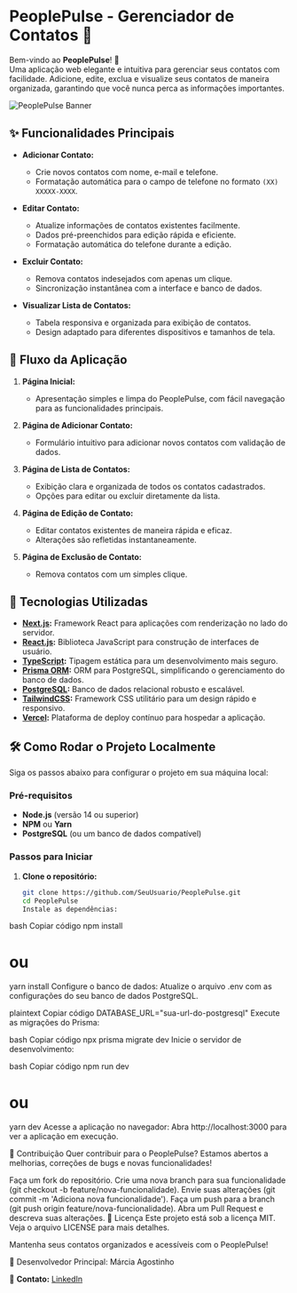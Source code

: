 # PeoplePulse - Gerenciador de Contatos 📇

Bem-vindo ao **PeoplePulse**! 🎉  
Uma aplicação web elegante e intuitiva para gerenciar seus contatos com facilidade. Adicione, edite, exclua e visualize seus contatos de maneira organizada, garantindo que você nunca perca as informações importantes.

![PeoplePulse Banner](link_para_imagem) <!-- Substitua pelo link de uma imagem/banner do projeto -->

## ✨ Funcionalidades Principais

- **Adicionar Contato:**

  - Crie novos contatos com nome, e-mail e telefone.
  - Formatação automática para o campo de telefone no formato `(XX) XXXXX-XXXX`.

- **Editar Contato:**

  - Atualize informações de contatos existentes facilmente.
  - Dados pré-preenchidos para edição rápida e eficiente.
  - Formatação automática do telefone durante a edição.

- **Excluir Contato:**

  - Remova contatos indesejados com apenas um clique.
  - Sincronização instantânea com a interface e banco de dados.

- **Visualizar Lista de Contatos:**
  - Tabela responsiva e organizada para exibição de contatos.
  - Design adaptado para diferentes dispositivos e tamanhos de tela.

## 🧭 Fluxo da Aplicação

1. **Página Inicial:**

   - Apresentação simples e limpa do PeoplePulse, com fácil navegação para as funcionalidades principais.

2. **Página de Adicionar Contato:**

   - Formulário intuitivo para adicionar novos contatos com validação de dados.

3. **Página de Lista de Contatos:**

   - Exibição clara e organizada de todos os contatos cadastrados.
   - Opções para editar ou excluir diretamente da lista.

4. **Página de Edição de Contato:**

   - Editar contatos existentes de maneira rápida e eficaz.
   - Alterações são refletidas instantaneamente.

5. **Página de Exclusão de Contato:**
   - Remova contatos com um simples clique.

## 🚀 Tecnologias Utilizadas

- **[Next.js](https://nextjs.org/):** Framework React para aplicações com renderização no lado do servidor.
- **[React.js](https://reactjs.org/):** Biblioteca JavaScript para construção de interfaces de usuário.
- **[TypeScript](https://www.typescriptlang.org/):** Tipagem estática para um desenvolvimento mais seguro.
- **[Prisma ORM](https://www.prisma.io/):** ORM para PostgreSQL, simplificando o gerenciamento do banco de dados.
- **[PostgreSQL](https://www.postgresql.org/):** Banco de dados relacional robusto e escalável.
- **[TailwindCSS](https://tailwindcss.com/):** Framework CSS utilitário para um design rápido e responsivo.
- **[Vercel](https://vercel.com/):** Plataforma de deploy contínuo para hospedar a aplicação.

## 🛠️ Como Rodar o Projeto Localmente

Siga os passos abaixo para configurar o projeto em sua máquina local:

### Pré-requisitos

- **Node.js** (versão 14 ou superior)
- **NPM** ou **Yarn**
- **PostgreSQL** (ou um banco de dados compatível)

### Passos para Iniciar

1. **Clone o repositório:**
   ```bash
   git clone https://github.com/SeuUsuario/PeoplePulse.git
   cd PeoplePulse
   Instale as dependências:
   ```

bash
Copiar código
npm install

# ou

yarn install
Configure o banco de dados: Atualize o arquivo .env com as configurações do seu banco de dados PostgreSQL.

plaintext
Copiar código
DATABASE_URL="sua-url-do-postgresql"
Execute as migrações do Prisma:

bash
Copiar código
npx prisma migrate dev
Inicie o servidor de desenvolvimento:

bash
Copiar código
npm run dev

# ou

yarn dev
Acesse a aplicação no navegador: Abra http://localhost:3000 para ver a aplicação em execução.

🎯 Contribuição
Quer contribuir para o PeoplePulse? Estamos abertos a melhorias, correções de bugs e novas funcionalidades!

Faça um fork do repositório.
Crie uma nova branch para sua funcionalidade (git checkout -b feature/nova-funcionalidade).
Envie suas alterações (git commit -m 'Adiciona nova funcionalidade').
Faça um push para a branch (git push origin feature/nova-funcionalidade).
Abra um Pull Request e descreva suas alterações.
📄 Licença
Este projeto está sob a licença MIT. Veja o arquivo LICENSE para mais detalhes.

Mantenha seus contatos organizados e acessíveis com o PeoplePulse!

👤 Desenvolvedor Principal: Márcia Agostinho

💌 **Contato:** [LinkedIn](https://www.linkedin.com/in/marcia-agostinho-developer/)
